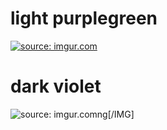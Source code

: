light purplegreen
============

<a href="http://imgur.com/LzlZStE"><img src="http://i.imgur.com/LzlZStE.png" title="source: imgur.com" /></a>

dark violet
============
<img src="http://i.imgur.com/syB9MpU.png" title="source: imgur.com" /></a>ng[/IMG]
